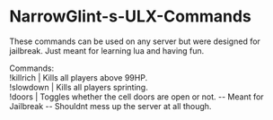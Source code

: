 # NarrowGlint-s-ULX-Commands
These commands can be used on any server but were designed for jailbreak. Just meant for learning lua and having fun.

Commands:  
!killrich | Kills all players above 99HP.  
!slowdown | Kills all players sprinting.  
!doors | Toggles whether the cell doors are open or not. -- Meant for Jailbreak -- Shouldnt mess up the server at all though.   
